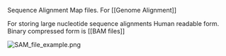 Sequence Alignment Map files.
For [[Genome Alignment]]

For storing large nucleotide sequence alignments
Human readable form.
Binary compressed form is [[BAM files]]

![SAM_file_example.png](sam_file_example.png)
